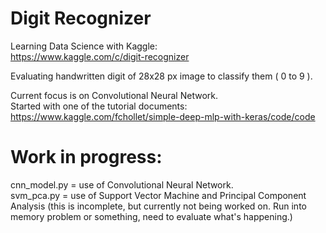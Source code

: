 # Digit Recognizer

Learning Data Science with Kaggle: <br />
https://www.kaggle.com/c/digit-recognizer

Evaluating handwritten digit of  28x28 px image to classify them ( 0 to 9 ).

Current focus is on Convolutional Neural Network. <br />
Started with one of the tutorial documents: <br />
https://www.kaggle.com/fchollet/simple-deep-mlp-with-keras/code/code

# Work in progress:
cnn_model.py = use of Convolutional Neural Network. <br />
svm_pca.py = use of Support Vector Machine and Principal Component Analysis (this is incomplete, but currently not being worked on. Run into memory problem or something, need to evaluate what's happening.)

